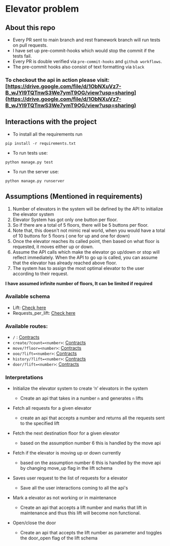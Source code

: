 # Elevator problem

## About this repo
- Every PR sent to main branch and rest framework branch will run tests on pull requests.
- I have set up pre-commit-hooks which would stop the commit if the tests fail.
- Every PR is double verified via `pre-commit-hooks` and `github workflows`.
- The pre-commit hooks also consist of text formatting via `black`

### To checkout the api in action please visit: [https://drive.google.com/file/d/1ObNXuVz7-B_wJYl9TQTnwS3We7ymT9OG/view?usp=sharing](https://drive.google.com/file/d/1ObNXuVz7-B_wJYl9TQTnwS3We7ymT9OG/view?usp=sharing)

## Interactions with the project

- To install all the requirements run
```
pip install -r requirements.txt
```

- To run tests use:
```
python manage.py test
```

- To run the server use:
```
python manage.py runserver
```

## Assumptions (Mentioned in requirements)

1. Number of elevators in the system will be defined by the API to initialize the elevator system
2. Elevator System has got only one button per floor.
3. So if there are a total of 5 floors, there will be 5 buttons per floor.
4. Note that, this doesn't not mimic real world, when you would have a total of 10 buttons for 5 floors ( one for up and one for down)
5. Once the elevator reaches its called point, then based on what floor is requested, it moves either up or down.
6. Assume the API calls which make the elevator go up/down or stop will reflect immediately. When the API to go up is called, you can assume that the elevator has already reached above floor.
7. The system has to assign the most optimal elevator to the user according to their request.

**I have assumed infinite number of floors, It can be limited if required**

### Available schema
- Lift: [Check here](./data_models/lift.md)
- Requests_per_lift: [Check here](./data_models/Requests_per_lift.md)
### Available routes:

- `/` : [Contracts](./apiContracts/list-all-lifts.md)
- `create/?count=<number>`: [Contracts](./apiContracts/create-lifts.md)
- `move/?floor=<number>`: [Contracts](./apiContracts/move-lift.md)
- `ooo/?lift=<number>`: [Contracts](./apiContracts/mark-ooo.md)
- `history/?lift=<number>`: [Contracts](./apiContracts/lift-history.md)
- `door/?lift=<number>`: [Contracts](./apiContracts//toggle-door.md)

### Interpretations

- Initialize the elevator system to create ‘n’ elevators in the system
  - Create an api that takes in a number `n` and generates `n` lifts

- Fetch all requests for a given elevator
  - create an api that accepts a number and returns all the requests sent to the specified lift

- Fetch the next destination floor for a given elevator
  - based on the assumption number 6 this is handled by the move api

- Fetch if the elevator is moving up or down currently
  - based on the assumption number 6 this is handled by the move api by changing move_up flag in the lift schema

- Saves user request to the list of requests for a elevator
  - Save all the user interactions coming to all the api's

- Mark a elevator as not working or in maintenance
  - Create an api that accepts a lift number and marks that lift in maintenance and thus this lift will become non functional.

- Open/close the door
  - Create an api that accepts the lift number as parameter and toggles the door_open flag of the lift schema

